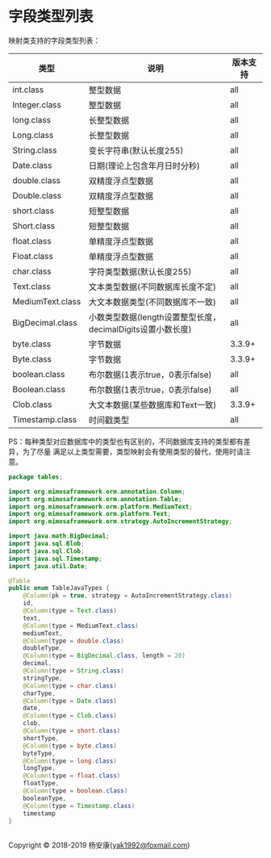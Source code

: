 # 字段类型列表

映射类支持的字段类型列表：

|  类型   | 说明  |  版本支持 |
|  ----  |  ----  |  ----  |
| int.class  | 整型数据 | all |
| Integer.class  | 整型数据 | all |
| long.class  | 长整型数据 | all |
| Long.class  | 长整型数据 | all |
| String.class  | 变长字符串(默认长度255) | all |
| Date.class  | 日期(理论上包含年月日时分秒) | all |
| double.class  | 双精度浮点型数据 | all |
| Double.class  | 双精度浮点型数据 | all |
| short.class  | 短整型数据 | all |
| Short.class  | 短整型数据 | all |
| float.class  | 单精度浮点型数据 | all |
| Float.class  | 单精度浮点型数据 | all |
| char.class  | 字符类型数据(默认长度255) | all |
| Text.class  | 文本类型数据(不同数据库长度不定) | all |
| MediumText.class  | 大文本数据类型(不同数据库不一致) | all |
| BigDecimal.class  | 小数类型数据(length设置整型长度，decimalDigits设置小数长度) | all |
| byte.class  | 字节数据 | 3.3.9+ |
| Byte.class  | 字节数据 | 3.3.9+ |
| boolean.class  | 布尔数据(1表示true，0表示false) | all |
| Boolean.class  | 布尔数据(1表示true，0表示false) | all |
| Clob.class  | 大文本数据(某些数据库和Text一致) | 3.3.9+ |
| Timestamp.class  | 时间戳类型 | all |


PS：每种类型对应数据库中的类型也有区别的，不同数据库支持的类型都有差异，为了尽量
满足以上类型需要，类型映射会有使用类型的替代，使用时请注意。


```java
package tables;

import org.mimosaframework.orm.annotation.Column;
import org.mimosaframework.orm.annotation.Table;
import org.mimosaframework.orm.platform.MediumText;
import org.mimosaframework.orm.platform.Text;
import org.mimosaframework.orm.strategy.AutoIncrementStrategy;

import java.math.BigDecimal;
import java.sql.Blob;
import java.sql.Clob;
import java.sql.Timestamp;
import java.util.Date;

@Table
public enum TableJavaTypes {
    @Column(pk = true, strategy = AutoIncrementStrategy.class)
    id,
    @Column(type = Text.class)
    text,
    @Column(type = MediumText.class)
    mediumText,
    @Column(type = double.class)
    doubleType,
    @Column(type = BigDecimal.class, length = 20)
    decimal,
    @Column(type = String.class)
    stringType,
    @Column(type = char.class)
    charType,
    @Column(type = Date.class)
    date,
    @Column(type = Clob.class)
    clob,
    @Column(type = short.class)
    shortType,
    @Column(type = byte.class)
    byteType,
    @Column(type = long.class)
    longType,
    @Column(type = float.class)
    floatType,
    @Column(type = boolean.class)
    booleanType,
    @Column(type = Timestamp.class)
    timestamp
}

```


## 
Copyright © 2018-2019 杨安康(yak1992@foxmail.com)
